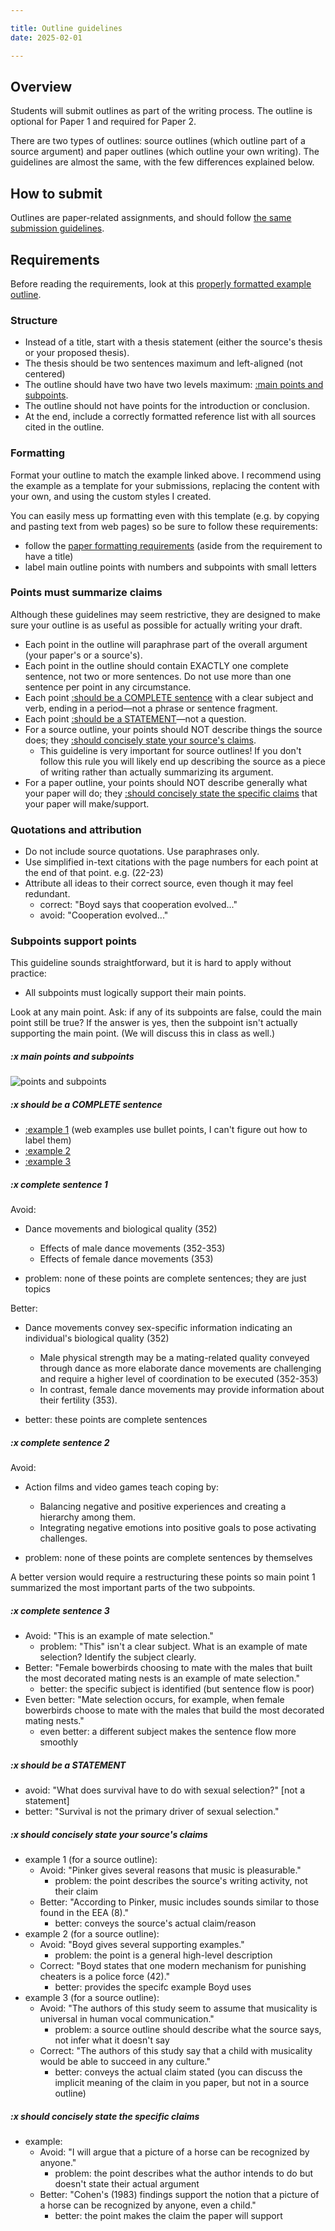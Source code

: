 ```yaml
---

title: Outline guidelines
date: 2025-02-01

---
```




## Overview

Students will submit outlines as part of the writing process. The outline is optional for Paper 1 and required for Paper 2.

There are two types of outlines: source outlines (which outline part of a source argument) and paper outlines (which outline your own writing). The guidelines are almost the same, with the few differences explained below.

## How to submit

Outlines are paper-related assignments, and should follow [the same submission guidelines](/course-ntw2029/assignments/general/paper-guidelines#how-to-submit).

## Requirements

Before reading the requirements, look at this [properly formatted example outline](/downloads/ntw2029-outline.docx).

### Structure

- Instead of a title, start with a thesis statement  (either the source's thesis or your proposed thesis).
- The thesis should be two sentences maximum and  left-aligned (not centered)
- The outline should have two have two levels maximum: [:main points and subpoints](#x-main-points-and-subpoints).
- The outline should not have points for the introduction or conclusion.
- At the end, include a correctly formatted reference list with all sources cited in the outline.

### Formatting

Format your outline to match the example linked above. I recommend using the example as a template for your submissions, replacing the content with your own, and using the custom styles I created.

You can easily mess up formatting even with this template (e.g. by copying and pasting text from web pages) so be sure to follow these requirements:

- follow the [paper formatting requirements](/course-ntw2029/assignments/general/paper-guidelines#formatting-requirements)  (aside from the requirement to have a title)
- label main outline points with numbers and subpoints with small letters

### Points must summarize claims

Although these guidelines may seem restrictive, they are designed to make sure your outline is as useful as possible for actually writing your draft.

- Each point in the outline will paraphrase part of the overall argument (your paper's or a source's).
- Each point in the outline should contain EXACTLY one complete sentence, not two or more sentences. Do not use more than one sentence per point in any circumstance.
- Each point [:should be a COMPLETE sentence](#x-should-be-a-complete-sentence) with a clear subject and verb, ending in a period—not a phrase or sentence fragment.
- Each point [:should be a STATEMENT](#x-should-be-a-STATEMENT)—not a question.
- For a source outline, your points should NOT describe things the source does; they [:should concisely state your source's claims](#x-should-concisely-state-your-sources-claims).
	- This guideline is very important for source outlines! If you don't follow this rule you will likely end up describing the source as a piece of writing rather than actually summarizing its argument.
- For a paper outline, your points should NOT describe generally what your paper will do; they [:should concisely state the specific claims](#x-should-concisely-state-the-specific-claims) that your paper will make/support.

### Quotations and attribution

- Do not include source quotations. Use paraphrases only.
- Use simplified in-text citations with the page numbers for each point at the end of that point. e.g. (22-23)
- Attribute all ideas to their correct source, even though it may feel redundant.
	- correct: "Boyd says that cooperation evolved..."
	- avoid:  "Cooperation evolved..."

### Subpoints support points

This guideline sounds straightforward, but it is hard to apply without practice:

- All subpoints must logically support their main points.

Look at any main point. Ask: if any of its subpoints are false, could the main point still be true? If the answer is yes, then the subpoint isn't actually supporting the main point. (We will discuss this in class as well.)

##### :x main points and subpoints

![points and subpoints](/images/outline-points.jpg)

##### :x should be a COMPLETE sentence

- [:example 1](#x-complete-sentence-1) (web examples use bullet points, I can't figure out how to label them)
- [:example 2](#x-complete-sentence-2)
- [:example 3](#x-complete-sentence-3)

##### :x complete sentence 1

Avoid:

- Dance movements and biological quality (352)
	- Effects of male dance movements (352-353)
	- Effects of female dance movements (353)

- problem: none of these points are complete sentences; they are just topics

Better:

- Dance movements convey sex-specific information indicating an individual's biological quality (352)
	- Male physical strength may be a mating-related quality conveyed through dance as more elaborate dance movements are challenging and require a higher level of coordination to be executed (352-353)
	- In contrast, female dance movements may provide information about their fertility (353).

- better: these points are complete sentences

##### :x complete sentence 2

Avoid:

- Action films and video games teach coping by:
	- Balancing negative and positive experiences and creating a hierarchy among them.
	- Integrating negative emotions into positive goals to pose activating challenges.

- problem: none of these points are complete sentences by themselves

A better version would require a restructuring these points so main point 1 summarized the most important parts of the two subpoints.

##### :x complete sentence 3

- Avoid: "This is an example of mate selection."
	- problem: "This" isn't a clear subject. What is an example of mate selection? Identify the subject clearly.
- Better: "Female bowerbirds choosing to mate with the males that built the most decorated mating nests is an example of mate selection."
	- better: the specific subject is identified (but sentence flow is poor)
- Even better: "Mate selection occurs, for example, when female bowerbirds choose to mate with the males that build the most decorated mating nests."
	- even better: a different subject makes the sentence flow more smoothly

##### :x should be a STATEMENT

- avoid: "What does survival have to do with sexual selection?" [not a statement]
- better: "Survival is not the primary driver of sexual selection."

##### :x should concisely state your source's claims

- example 1 (for a source outline):
	- Avoid: "Pinker gives several reasons that music is pleasurable."
		- problem: the point describes the source's writing activity, not their claim
	- Better: "According to Pinker, music includes sounds similar to those found in the EEA (8)."
		- better: conveys the source's actual claim/reason
- example 2 (for a source outline):
	- Avoid: "Boyd gives several supporting examples."
		- problem: the point is a general high-level description
	- Correct: "Boyd states that one modern mechanism for punishing cheaters is a police force (42)."
		- better: provides the specifc example Boyd uses
- example 3 (for a source outline):
	- Avoid: "The authors of this study seem to assume that musicality is universal in human vocal communication."
		- problem: a source outline should describe what the source says, not infer what it doesn't say
	- Correct: "The authors of this study say that a child with musicality would be able to succeed in any culture."
		- better: conveys the actual claim stated (you can discuss the implicit meaning of the claim in you paper, but not in a source outline)

##### :x should concisely state the specific claims

- example:
	- Avoid: "I will argue that a picture of a horse can be recognized by anyone."
		- problem: the point describes what the author intends to do but doesn't state their actual argument
	- Better: "Cohen's (1983) findings support the notion that a picture of a horse can be recognized by anyone, even a child."
		- better: the point makes the claim the paper will support
